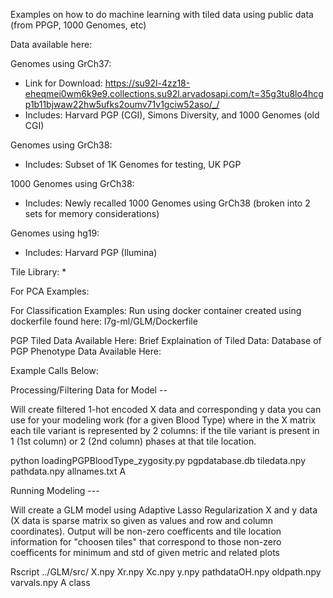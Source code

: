 Examples on how to do machine learning with tiled data using public data (from PPGP, 1000 Genomes, etc)  

Data available here:

Genomes using GrCh37: 
* Link for Download: https://su92l-4zz18-eheqmei0wm6k9e9.collections.su92l.arvadosapi.com/t=35g3tu8lo4hcgp1b11bjwaw22hw5ufks2oumv71v1gciw52aso/_/
* Includes: Harvard PGP (CGI), Simons Diversity, and 1000 Genomes (old CGI)

Genomes using GrCh38:
* Includes: Subset of 1K Genomes for testing, UK PGP 

1000 Genomes using GrCh38:
* Includes:  Newly recalled 1000 Genomes using GrCh38 (broken into 2 sets for memory considerations)

Genomes using hg19:
* Includes:  Harvard PGP (Ilumina) 

Tile Library:
* 

For PCA Examples:


For Classification Examples:
Run using docker container created using dockerfile found here: l7g-ml/GLM/Dockerfile  

PGP Tiled Data Available Here:
Brief Explaination of Tiled Data:
Database of PGP Phenotype Data Available Here:


Example Calls Below:

Processing/Filtering Data for Model --

Will create filtered 1-hot encoded X data and corresponding y data you can use for your modeling work (for a given Blood Type) where in the X matrix each tile variant is represented by 2 columns: if the tile variant is present in 1 (1st column) or 2 (2nd column) phases at that tile location. 

python loadingPGPBloodType_zygosity.py pgpdatabase.db tiledata.npy pathdata.npy allnames.txt A

Running Modeling ---

Will create a GLM model using Adaptive Lasso Regularization X and y data (X data is sparse matrix so given as values and row and column coordinates). Output will be non-zero coefficents and tile location information for "choosen tiles" that correspond to those non-zero coefficents for minimum and std of given metric and related plots 

Rscript ../GLM/src/ X.npy Xr.npy Xc.npy y.npy pathdataOH.npy oldpath.npy varvals.npy A class
